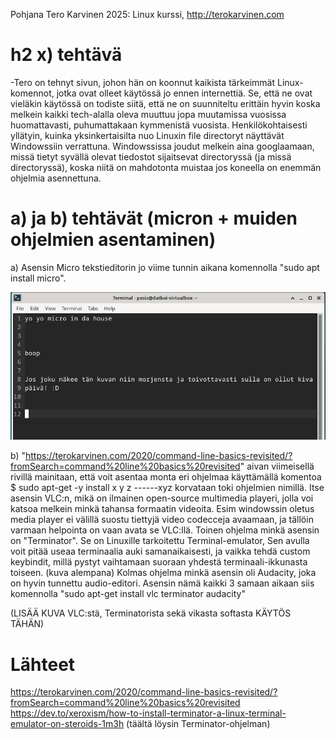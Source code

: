 Pohjana Tero Karvinen 2025: Linux kurssi, http://terokarvinen.com


# h2 x) tehtävä

-Tero on tehnyt sivun, johon hän on koonnut kaikista tärkeimmät Linux-komennot, jotka ovat olleet käytössä jo ennen internettiä. Se, että ne ovat vieläkin käytössä on todiste siitä, että ne on suunniteltu erittäin hyvin koska melkein kaikki tech-alalla oleva muuttuu jopa muutamissa vuosissa huomattavasti, puhumattakaan kymmenistä vuosista. Henkilökohtaisesti yllätyin, kuinka yksinkertaisilta nuo Linuxin file directoryt näyttävät Windowssiin verrattuna. Windowssissa joudut melkein aina googlaamaan, missä tietyt syvällä olevat tiedostot sijaitsevat directoryssä (ja missä directoryssä), koska niitä on mahdotonta muistaa jos koneella on enemmän ohjelmia asennettuna. 

# a) ja b) tehtävät (micron + muiden ohjelmien asentaminen)

a) Asensin Micro tekstieditorin jo viime tunnin aikana komennolla "sudo apt install micro".

![Alt Text](images/MicroImage1.png)

b) "https://terokarvinen.com/2020/command-line-basics-revisited/?fromSearch=command%20line%20basics%20revisited" aivan viimeisellä rivillä mainitaan, että voit asentaa monta eri ohjelmaa käyttämällä komentoa $ sudo apt-get -y install x y z ------xyz korvataan toki ohjelmien nimillä. Itse asensin VLC:n, mikä on ilmainen open-source multimedia playeri, jolla voi katsoa melkein minkä tahansa formaatin videoita. Esim windowssin oletus media player ei välillä suostu tiettyjä video codecceja avaamaan, ja tällöin varmaan helpointa on vaan avata se VLC:llä. Toinen ohjelma minkä asensin on "Terminator". Se on Linuxille tarkoitettu Terminal-emulator, Sen avulla voit pitää useaa terminaalia auki samanaikaisesti, ja vaikka tehdä custom keybindit, millä pystyt vaihtamaan suoraan yhdestä terminaali-ikkunasta toiseen. (kuva alempana) Kolmas ohjelma minkä asensin oli Audacity, joka on hyvin tunnettu audio-editori. Asensin nämä kaikki 3 samaan aikaan siis komennolla "sudo apt-get install vlc terminator audacity"



(LISÄÄ KUVA VLC:stä, Terminatorista sekä vikasta softasta KÄYTÖS TÄHÄN)


# Lähteet
https://terokarvinen.com/2020/command-line-basics-revisited/?fromSearch=command%20line%20basics%20revisited
https://dev.to/xeroxism/how-to-install-terminator-a-linux-terminal-emulator-on-steroids-1m3h   (täältä löysin Terminator-ohjelman)

